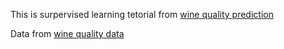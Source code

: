 This is surpervised learning tetorial from
[wine quality prediction](https://elitedatascience.com/python-machine-learning-tutorial-scikit-learn)

Data from [wine quality data](http://mlr.cs.umass.edu/ml/machine-learning-databases/wine-quality/winequality-red.csv)
